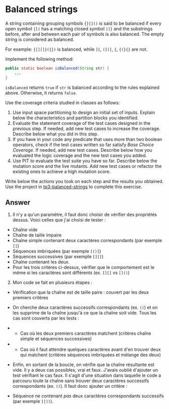 # Balanced strings

A string containing grouping symbols `{}[]()` is said to be balanced if every open symbol `{[(` has a matching closed symbol `)]}` and the substrings before, after and between each pair of symbols is also balanced. The empty string is considered as balanced.

For example: `{[][]}({})` is balanced, while `][`, `([)]`, `{`, `{(}{}` are not.

Implement the following method:

```java
public static boolean isBalanced(String str) {
    ...
}
```

`isBalanced` returns `true` if `str` is balanced according to the rules explained above. Otherwise, it returns `false`.

Use the coverage criteria studied in classes as follows:

1. Use input space partitioning to design an initial set of inputs. Explain below the characteristics and partition blocks you identified.
2. Evaluate the statement coverage of the test cases designed in the previous step. If needed, add new test cases to increase the coverage. Describe below what you did in this step.
3. If you have in your code any predicate that uses more than two boolean operators, check if the test cases written so far satisfy *Base Choice Coverage*. If needed, add new test cases. Describe below how you evaluated the logic coverage and the new test cases you added.
4. Use PIT to evaluate the test suite you have so far. Describe below the mutation score and the live mutants. Add new test cases or refactor the existing ones to achieve a high mutation score.

Write below the actions you took on each step and the results you obtained.
Use the project in [tp3-balanced-strings](../code/tp3-balanced-strings) to complete this exercise.

## Answer
1. Il n'y a qu'un paramètre, il faut donc choisir de vérifier des propriétés dessus. Voici celles que j'ai choisi de tester :
- Chaîne vide
- Chaîne de taille impaire
- Chaîne simple contenant deux caractères correspondants (par exemple `[]`)
- Séquences imbriquées (par exemple `[()]`)
- Séquences successives (par exemple `[][]`)
- Chaîne contenant les deux.
- Pour les trois critères ci-dessus, vérifier que le comportement est le même si les caractères sont différents (ex. `[][]` vs `[]()`)

2. Mon code se fait en plusieurs étapes :
- Vérification que la chaîne est de taille paire : couvert par les deux premiers critères
- On cherche deux caractères successifs correspondants (ex. `()`) et on les supprime de la chaîne jusqu'à ce que la chaîne soit vide. Tous les cas sont couverts par les tests : 
- - Cas où les deux premiers caractères matchent (critères chaîne simple et séquences successives)
- - Cas où il faut attendre quelques caractères avant d'en trouver deux qui matchent (critères séquences imbriquées et mélange des deux)
- Enfin, en sortant de la boucle, on vérifie que la chaîne résultante est vide. Il y a deux cas possibles, vrai et faux. J'avais oublié d'ajouter un test vérifiant le cas faux. Il s'agit d'une situation dans laquelle le code a parcouru toute la chaîne sans trouver deux caractères successifs correspondants (ex. `()`). Il faut donc ajouter un critère : 

- Séquence ne contenant *pas* deux caractères correspondants successifs (par exemple `[[))`).